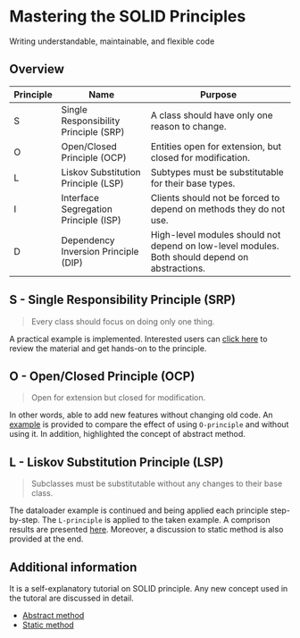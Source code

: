 # Mastering the SOLID Principles

Writing understandable, maintainable, and flexible code

## Overview

| Principle | Name | Purpose |
| ---- | ---- | ---- |
|   S  |  Single Responsibility Principle (SRP)    |   A class should have only one reason to change.   |
|   O  |  Open/Closed Principle (OCP)   |   Entities open for extension, but closed for modification.   |
|   L  |  Liskov Substitution Principle (LSP)   |   Subtypes must be substitutable for their base types.   |
|   I  |  Interface Segregation Principle (ISP)    |  Clients should not be forced to depend on methods they do not use.    |
|   D  |  Dependency Inversion Principle (DIP)    |  High-level modules should not depend on low-level modules. Both should depend on abstractions.    |


## S - Single Responsibility Principle (SRP)
> Every class should focus on doing only one thing.

A practical example is implemented. Interested users can [click here](./s_principle/) to review the material and get hands-on to the principle. 

## O - Open/Closed Principle (OCP)
> Open for extension but closed for modification. 

In other words, able to add new features without changing old code. An [example](./o_principle/) is provided to compare the effect of using `O-principle` and without using it. In addition, highlighted the concept of abstract method. 

## L - Liskov Substitution Principle (LSP)
> Subclasses must be substitutable without any changes to their base class. 

The dataloader example is continued and being applied each principle step-by-step. The `L-principle` is applied to the taken example. A comprison results are presented [here](./l_principle/). Moreover, a discussion to static method is also provided at the end. 


## Additional information
It is a self-explanatory tutorial on SOLID principle. Any new concept used in the tutoral are discussed in detail. 
* [Abstract method](./o_principle/o_principle.md)
* [Static method](./l_principle/l_principle.md)